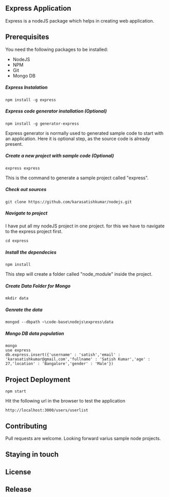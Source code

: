 ## Express Application
Express is a nodeJS package which helps in creating web application.

## Prerequisites
You need the following packages to be installed:
* NodeJS
* NPM
* Git
* Mongo DB

##### Express Instalation

    npm install -g express
    
##### Express code generator installation (Optional)

    npm install -g generator-express

Express generator is normally used to generated sample code to start with an application. Here it is optional step, as the source code is already present.
    
##### Create a new project with sample code (Optional)
    
    express express

This is the command to generate a sample project called "express".

##### Check out sources

	git clone https://github.com/karasatishkumar/nodejs.git
    
##### Navigate to project

I have put all my nodeJS project in one project. for this we have to navigate to the express project first.

    cd express

##### Install the dependecies
    
    npm install

This step will create a folder called "node_module" inside the project.
    
##### Create Data Folder for Mongo

    mkdir data

##### Genrate the data
    
    mongod --dbpath ~\code-base\nodejs\express\data
    
##### Mongo DB data population

    mongo
    use express
    db.express.insert({'username' : 'satish','email' : 'karasatishkumar@gmail.com','fullname' : 'Satish Kumar','age' : 27,'location' : 'Bangalore','gender' : 'Male'})


## Project Deployment

    npm start

Hit the following url in the browser to test the application
    
    http://localhost:3000/users/userlist

## Contributing
Pull requests are welcome. Looking forward varius sample node projects.

## Staying in touch

## License

## Release
